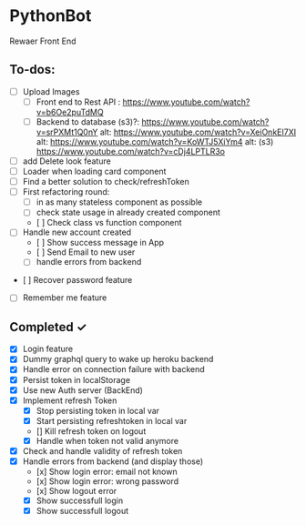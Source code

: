 # PythonBot

Rewaer Front End

## To-dos:


- [ ] Upload Images
  - [ ] Front end to Rest API : https://www.youtube.com/watch?v=b6Oe2puTdMQ
  - [ ] Backend to database (s3)?: https://www.youtube.com/watch?v=srPXMt1Q0nY
        alt: https://www.youtube.com/watch?v=XeiOnkEI7XI
        alt: https://www.youtube.com/watch?v=KoWTJ5XiYm4
        alt: (s3) https://www.youtube.com/watch?v=cDj4LPTLR3o
- [ ] add Delete look feature
- [ ] Loader when loading card component
- [ ] Find a better solution to check/refreshToken
- [ ] First refactoring round:
  - [ ] in as many stateless component as possible
  - [ ] check state usage in already created component
  - [ ] Check class vs function component
- [ ] Handle new account created
  - [ ] Show success message in App
  - [ ] Send Email to new user
  - [ ] handle errors from backend
- [ ] Recover password feature
- [ ] Remember me feature

## Completed ✓

- [x] Login feature
- [x] Dummy graphql query to wake up heroku backend
- [x] Handle error on connection failure with backend
- [x] Persist token in localStorage
- [x] Use new Auth server (BackEnd)
- [x] Implement refresh Token
  - [x] Stop persisting token in local var
  - [x] Start persisting refreshtoken in local var
  - [] Kill refresh token on logout
  - [x] Handle when token not valid anymore
- [x] Check and handle validity of refresh token
- [x] Handle errors from backend (and display those)
  - [x] Show login error: email not known
  - [x] Show login error: wrong password
  - [x] Show logout error
  - [x] Show successfull login
  - [x] Show successfull logout
